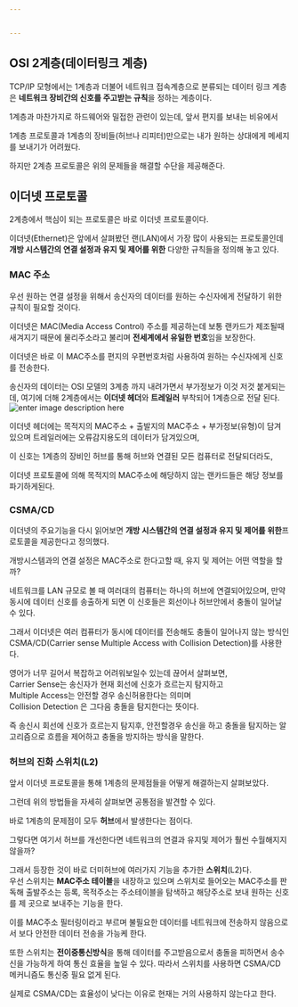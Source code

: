 ```yaml
---


---
```


<h2 id="osi-2계층데이터링크-계층">OSI 2계층(데이터링크 계층)</h2>
<p>TCP/IP 모형에서는 1계층과 더불어 네트워크 접속계층으로 분류되는 데이터 링크 계층은 <strong>네트워크 장비간의 신호를 주고받는 규칙</strong>을 정하는 계층이다.</p>
<p>1계층과 마찬가지로 하드웨어와 밀접한 관련이 있는데, 앞서 편지를 보내는 비유에서</p>
<p>1계층 프로토콜과 1계층의 장비들(허브나 리피터)만으로는 내가 원하는 상대에게 메세지를 보내기가 어려웠다.</p>
<p>하지만 2계층 프로토콜은 위의 문제들을 해결할 수단을 제공해준다.</p>
<h2 id="이더넷-프로토콜">이더넷 프로토콜</h2>
<p>2계층에서 핵심이 되는 프로토콜은 바로 이더넷 프로토콜이다.</p>
<p>이더넷(Ethernet)은 앞에서 살펴봤던 랜(LAN)에서 가장 많이 사용되는 프로토콜인데 <strong>개방 시스템간의 연결 설정과 유지 및 제어를 위한</strong> 다양한 규칙들을 정의해 놓고 있다.</p>
<h3 id="mac-주소">MAC 주소</h3>
<p>우선 원하는 연결 설정을 위해서 송신자의 데이터를 원하는 수신자에게 전달하기 위한 규칙이 필요할 것이다.</p>
<p>이더넷은 MAC(Media Access Control) 주소를 제공하는데 보통 랜카드가 제조될때 새겨지기 때문에 물리주소라고 불리며 <strong>전세계에서 유일한 번호</strong>임을 보장한다.</p>
<p>이더넷은 바로 이 MAC주소를 편지의 우편번호처럼 사용하여 원하는 수신자에게 신호를 전송한다.</p>
<p>송신자의 데이터는 OSI 모델의  3계층 까지 내려가면서 부가정보가 이것 저것 붙게되는데, 여기에 더해 2계층에서는 <strong>이더넷 헤더</strong>와 <strong>트레일러</strong> 부착되어 1계층으로 전달 된다.<br>
<img src="https://encrypted-tbn0.gstatic.com/images?q=tbn:ANd9GcSE9XDSZjvF0WYtSmU4pItn1Gn3MhqPpsm3Ng&amp;usqp=CAU" alt="enter image description here"></p>
<p>이더넷 헤더에는 목적지의 MAC주소 + 출발지의 MAC주소 + 부가정보(유형)이 담겨 있으며 트레일러에는 오류감지용도의 데이터가 담겨있으며,</p>
<p>이 신호는 1계층의 장비인 허브를 통해 허브와 연결된 모든 컴퓨터로 전달되더라도,</p>
<p>이더넷 프로토콜에 의해 목적지의 MAC주소에 해당하지 않는 랜카드들은 해당 정보를 파기하게된다.</p>
<h3 id="csmacd">CSMA/CD</h3>
<p>이더넷의 주요기능을 다시 읽어보면  <strong>개방 시스템간의 연결 설정과 유지 및 제어를 위한</strong>프로토콜을 제공한다고 정의했다.</p>
<p>개방시스템과의 연결 설정은 MAC주소로 한다고할 때, 유지 및 제어는 어떤 역할을 할까?</p>
<p>네트워크를 LAN 규모로 볼 때 여러대의 컴퓨터는 하나의 허브에 연결되어있으며, 만약 동시에 데이터 신호를 송출하게 되면 이 신호들은 회선이나 허브안에서 충돌이 일어날 수 있다.</p>
<p>그래서 이더넷은 여러 컴퓨터가 동시에 데이터를 전송해도 충돌이 일어나지 않는 방식인 CSMA/CD(Carrier sense Multiple Access with Collision Detection)를 사용한다.</p>
<p>영어가 너무 길어서 복잡하고 어려워보일수 있는데 끊어서 살펴보면,<br>
Carrier Sense는 송신자가 현재 회선에 신호가 흐르는지 탐지하고<br>
Multiple Access는 안전할 경우 송신허용한다는 의미며<br>
Collision Detection 은 그다음 충돌을 탐지한다는 뜻이다.</p>
<p>즉 송신시 회선에 신호가 흐르는지 탐지후, 안전할경우 송신을 하고 충돌을 탐지하는 알고리즘으로 흐름을 제어하고 충돌을 방지하는 방식을 말한다.</p>
<h3 id="허브의-진화-스위치l2">허브의 진화 스위치(L2)</h3>
<p>앞서 이더넷 프로토콜을 통해 1계층의 문제점들을 어떻게 해결하는지 살펴보았다.</p>
<p>그런데 위의 방법들을 자세히 살펴보면 공통점을 발견할 수 있다.</p>
<p>바로 1계층의 문제점이 모두 <strong>허브</strong>에서 발생한다는 점이다.</p>
<p>그렇다면 여기서 허브를 개선한다면 네트워크의 연결과 유지및 제어가 훨씬 수월해지지않을까?</p>
<p>그래서 등장한 것이 바로 더미허브에 여러가지 기능을 추가한 <strong>스위치</strong>(L2)다.<br>
우선 스위치는 <strong>MAC주소 테이블</strong>을 내장하고 있으며 스위치로 들어오는 MAC주소를 판독해 출발주소는 등록, 목적주소는 주소테이블을 탐색하고 해당주소로 보내 원하는 신호를 제 곳으로 보내주는 기능을 한다.</p>
<p>이를 MAC주소 필터링이라고 부르며 불필요한 데이터를 네트워크에 전송하지 않음으로서 보다 안전한 데이터 전송을 가능케 한다.</p>
<p>또한 스위치는 <strong>전이중통신방식</strong>을 통해 데이터를 주고받음으로서 충돌을 피하면서 송수신을 가능하게 하여 통신 효율을 높일 수 있다. 따라서 스위치를 사용하면 CSMA/CD  메커니즘도 통신중 필요 없게 된다.</p>
<p>실제로 CSMA/CD는 효율성이 낮다는 이유로 현재는 거의 사용하지 않는다고 한다.</p>

